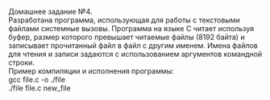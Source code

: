 Домашнее задание №4.  
Разработана программа, использующая для работы с текстовыми файлами системные вызовы. Программа на языке С читает используя буфер, размер которого превышает читаемые файлы (8192 байта) и записывает прочитанный файл в файл с другим именем. Имена файлов для чтения и записи задаются с использованием аргументов командной строки.  
Пример компиляции и исполнения программы:  
gcc file.c -o ./file  
./file file.c new_file  
